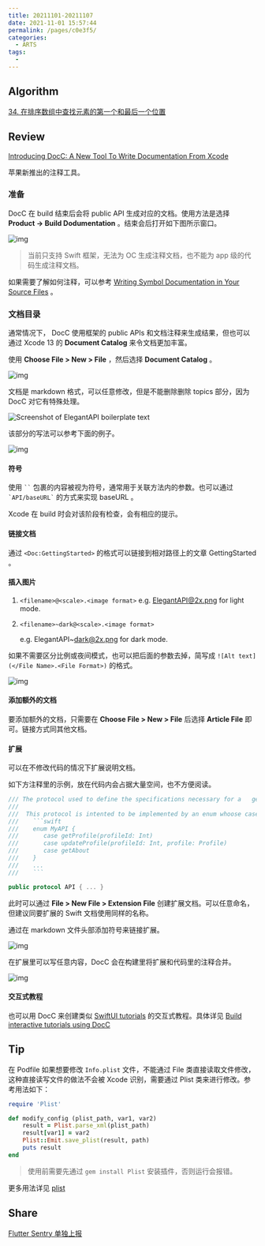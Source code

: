 ```yaml
---
title: 20211101-20211107
date: 2021-11-01 15:57:44
permalink: /pages/c0e3f5/
categories:
  - ARTS
tags:
  - 
---
```

## Algorithm

[34. 在排序数组中查找元素的第一个和最后一个位置](/pages/64c5ad/)

## Review

[Introducing DocC: A New Tool To Write Documentation From Xcode](https://betterprogramming.pub/introducing-docc-a-new-tool-to-write-documentation-from-xcode-64d990d0a1c9)

苹果新推出的注释工具。

### 准备

DocC 在 build 结束后会将 public API 生成对应的文档。使用方法是选择 **Product -> Build Dodumentation** 。结束会后打开如下图所示窗口。

![img](https://illusion-blog.oss-cn-beijing.aliyuncs.com/img/202111011516366.png)

> 当前只支持 Swift 框架，无法为 OC 生成注释文档，也不能为 app 级的代码生成注释文档。

如果需要了解如何注释，可以参考 [Writing Symbol Documentation in Your Source Files](https://developer.apple.com/documentation/xcode/writing-symbol-documentation-in-your-source-files) 。

### 文档目录

通常情况下， DocC 使用框架的 public APIs 和文档注释来生成结果，但也可以通过 Xcode 13 的 **Document Catalog** 来令文档更加丰富。

使用 **Choose File > New > File** ，然后选择 **Document Catalog** 。

![img](https://illusion-blog.oss-cn-beijing.aliyuncs.com/img/202111011527515.png)

文档是 markdown 格式，可以任意修改，但是不能删除删除 topics 部分，因为 DocC 对它有特殊处理。

![Screenshot of ElegantAPI boilerplate text](https://illusion-blog.oss-cn-beijing.aliyuncs.com/img/202111011530891.png)

该部分的写法可以参考下面的例子。

![img](https://illusion-blog.oss-cn-beijing.aliyuncs.com/img/202111011531076.png)

#### 符号

使用 ``` `` ``` 包裹的内容被视为符号，通常用于关联方法内的参数。也可以通过 ``` `API/baseURL` ``` 的方式来实现 baseURL 。

Xcode 在 build 时会对该阶段有检查，会有相应的提示。

#### 链接文档

通过 `<Doc:GettingStarted>`  的格式可以链接到相对路径上的文章 GettingStarted 。

#### 插入图片

1. `<filename>@<scale>.<image format>`
   e.g. ElegantAPI@2x.png for light mode.

2. `<filename>~dark@<scale>.<image format>`

   e.g. ElegantAPI~dark@2x.png for dark mode.

如果不需要区分比例或夜间模式，也可以把后面的参数去掉，简写成 `![Alt text](</File Name>.<File Format>)` 的格式。

![img](https://illusion-blog.oss-cn-beijing.aliyuncs.com/img/202111011546163.png)

#### 添加额外的文档

要添加额外的文档，只需要在  **Choose File > New > File**  后选择 **Article File** 即可。链接方式同其他文档。

#### 扩展

可以在不修改代码的情况下扩展说明文档。

如下方注释里的示例，放在代码内会占据大量空间，也不方便阅读。

```swift
/// The protocol used to define the specifications necessary for a   generating an URLRequest
///
///  This protocol is intented to be implemented by an enum whoose cases represent each endpoint of the api calls you want to make, and provide the requirement according to each case.
///    ```swift
///    enum MyAPI {
///       case getProfile(profileId: Int)
///       case updateProfile(profileId: Int, profile: Profile)
///       case getAbout
///    }
///    ...
///    ```

public protocol API { ... }
```

此时可以通过 **File > New File > Extension File** 创建扩展文档。可以任意命名，但建议同要扩展的 Swift 文档使用同样的名称。

通过在 markdown 文件头部添加符号来链接扩展。

![img](https://illusion-blog.oss-cn-beijing.aliyuncs.com/img/202111011554581.png)

在扩展里可以写任意内容，DocC 会在构建里将扩展和代码里的注释合并。

![img](https://illusion-blog.oss-cn-beijing.aliyuncs.com/img/202111011555719.png)

#### 交互式教程

也可以用 DocC 来创建类似 [SwiftUI tutorials](https://developer.apple.com/tutorials/SwiftUI) 的交互式教程。具体详见 [Build interactive tutorials using DocC](https://developer.apple.com/videos/play/wwdc2021/10235)

## Tip

在 Podfile 如果想要修改 `Info.plist` 文件，不能通过 File 类直接读取文件修改，这种直接读写文件的做法不会被 Xcode 识别，需要通过 Plist 类来进行修改。参考用法如下：

```ruby
require 'Plist'

def modify_config (plist_path, var1, var2)
    result = Plist.parse_xml(plist_path)
    result[var1] = var2
    Plist::Emit.save_plist(result, path)
    puts result
end
```

> 使用前需要先通过 `gem install Plist` 安装插件，否则运行会报错。

更多用法详见 [plist](https://github.com/patsplat/plist)

## Share

[Flutter Sentry 单独上报](/pages/4ed86a/)